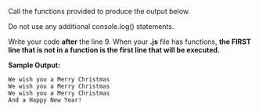 Call the functions provided to produce the output below.

Do not use any additional console.log() statements.

Write your code **after** the line 9.  When your **.js** file has functions, **the FIRST line that is not in a function is the first line that will be executed.**


**Sample Output:**

```
We wish you a Merry Christmas
We wish you a Merry Christmas
We wish you a Merry Christmas
And a Happy New Year!
```